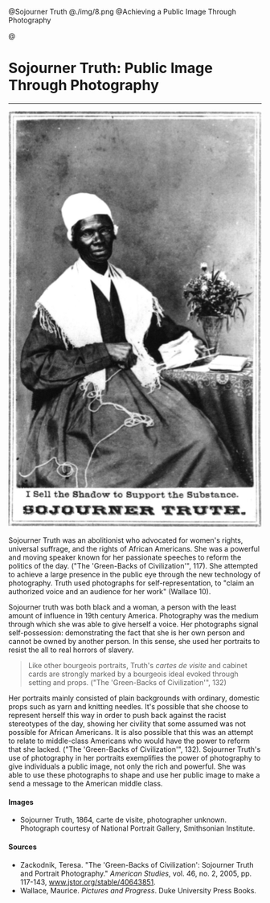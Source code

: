 @Sojourner Truth
@./img/8.png
@Achieving a Public Image Through Photography

@
# Sojourner Truth: Public Image Through Photography

***


<img src="./img/9.png" class="ui medium right floated image transition visible">
</img>

Sojourner Truth was an abolitionist who advocated for women's rights, universal suffrage, and the rights of African Americans.  She was a powerful and moving speaker known for her passionate speeches to reform the politics of the day.  ("The 'Green-Backs of Civilization'", 117).  She attempted to achieve a large presence in the public eye through the new technology of photography.  Truth used photographs for self-representation, to "claim an authorized voice and an audience for her work" (Wallace 10).


Sojourner truth was both black and a woman, a person with the least amount of influence in 19th century America. Photography was the medium through which she was able to give herself a voice.  Her photographs signal self-possession: demonstrating the fact that she is her own person and cannot be owned by another person. In this sense, she used her portraits to resist the all to real horrors of slavery.


>Like other bourgeois portraits, Truth's *cartes de visite* and cabinet cards are strongly marked by a bourgeois ideal evoked through setting and props.
("The 'Green-Backs of Civilization'", 132)


Her portraits mainly consisted of plain backgrounds with ordinary, domestic props such as yarn and knitting needles.  It's possible that she choose to represent herself this way in order to push back against the racist stereotypes of the day, showing her civility that some assumed was not possible for African Americans.  It is also possible that this was an attempt to relate to middle-class Americans who would have the power to reform that she lacked.  ("The 'Green-Backs of Civilization'", 132).  Sojourner Truth's use of photography in her portraits exemplifies the power of photography to give individuals a public image, not only the rich and powerful.  She was able to use these photographs to shape and use her public image to make a send a message to the American middle class.

#### Images
- Sojourner Truth, 1864, carte de visite, photographer unknown. Photograph courtesy of National Portrait Gallery, Smithsonian Institute.

#### Sources
- Zackodnik, Teresa. "The 'Green-Backs of Civilization': Sojourner Truth and Portrait Photography." *American Studies*, vol. 46, no. 2, 2005, pp. 117-143, www.jstor.org/stable/40643851.
- Wallace, Maurice. *Pictures and Progress*. Duke University Press Books.
